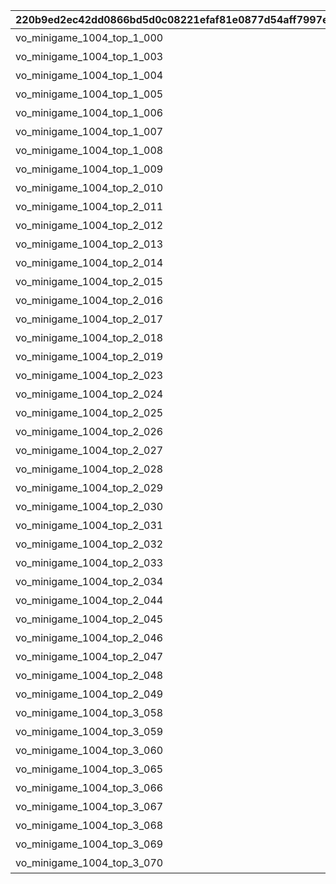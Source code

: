 |220b9ed2ec42dd0866bd5d0c08221efaf81e0877d54aff7997e816b444c8d518|6bc490fd46eb50a4a5420c1de9306bcfe553b7c2be62d06d8012848aeaf82be2|09d64a09af52606c23c34769946bc5badf8516d15acf8a45eeae8a986a69dc61|16dec8f713d1e782793b95b76f56ddd7347ca00200572c055db1c8a5441d0c42|d966b6a77829cab6ef37af11636942e840251ef733925174c72b17b19240b1c5|c6e33fdefb84d0fd448c41f4523000b14ab26ab7b1030cd8ce8344be864c74c9|9266046ae467b2b1b8aa6bbe9fa8b6ac62de124ea5fb6cc8ec2b7370d71428fc|
| --- | --- | --- | --- | --- | --- | --- |
|vo_minigame_1004_top_1_000|vo_minigame_1004|1|1000101|10001|2|ふっふっふ、これでカヤぴぃとボスを見返してやるです！|
|vo_minigame_1004_top_1_003|vo_minigame_1004|1|1000201|10002|2|しりとりでの戦い、お兄さんにも手伝ってもらうです|
|vo_minigame_1004_top_1_004|vo_minigame_1004|2|1000301|10003|1|どんなケンカも売られた以上は買うのが喧嘩屋だ！やってやるぜ！|
|vo_minigame_1004_top_1_005|vo_minigame_1004|2|1000401|10004|1|石板でしりとりか……イノリのヤツおもしろいこと考えるな|
|vo_minigame_1004_top_1_006|vo_minigame_1004|2|1000501|10005|1|しりとりだろうがなんだろうが返り討ちにしてやるぜ|
|vo_minigame_1004_top_1_007|vo_minigame_1004|3|1000601|10006|2|ぐもも……（オデ、ハラヘッタ）|
|vo_minigame_1004_top_1_008|vo_minigame_1004|3|1000701|10007|2|ぐもももも（シリトリ タノシイ）|
|vo_minigame_1004_top_1_009|vo_minigame_1004|3|1000801|10008|2|ぐもももも！（イノリ イイヤツ）|
|vo_minigame_1004_top_2_010|vo_minigame_1004|1|1000901|10009|2|カヤぴぃ相手でも手加減しないです|
|vo_minigame_1004_top_2_011|vo_minigame_1004|2|1000902|10009|1|上等だ！やるからには本気で来いよな|
|vo_minigame_1004_top_2_012|vo_minigame_1004|1|1001001|10010|2|カヤぴぃ、謝るなら今のうちです|
|vo_minigame_1004_top_2_013|vo_minigame_1004|2|1001002|10010|1|イノリこそ泣きを入れるなら今のうちだぜ？|
|vo_minigame_1004_top_2_014|vo_minigame_1004|1|1001101|10011|2|カヤぴぃ、これからは知性の時代ですよ？|
|vo_minigame_1004_top_2_015|vo_minigame_1004|2|1001102|10011|1|待て！オレがバカみたいにいうな！！|
|vo_minigame_1004_top_2_016|vo_minigame_1004|1|1001201|10012|1|さあ、あたしたちの力を見せてやるです|
|vo_minigame_1004_top_2_017|vo_minigame_1004|3|1001202|10012|2|ぐも！（マカセロ！）|
|vo_minigame_1004_top_2_018|vo_minigame_1004|1|1001301|10013|1|よしよし、いいですようまくできたらチョコをあげるです！|
|vo_minigame_1004_top_2_019|vo_minigame_1004|3|1001302|10013|2|ぐも！（オデ チョコスキ）|
|vo_minigame_1004_top_2_023|vo_minigame_1004|2|1001401|10014|1|なあイノリ……もしかして当初の目的見失ってないよな？|
|vo_minigame_1004_top_2_024|vo_minigame_1004|1|1001402|10014|2|もちろん覚えてるですカヤぴぃを倒し我々の知能を証明するです|
|vo_minigame_1004_top_2_025|vo_minigame_1004|2|1001501|10015|1|いくらイノリ相手でも勝ちを譲る気はないからな！|
|vo_minigame_1004_top_2_026|vo_minigame_1004|1|1001502|10015|2|望むところです手加減はなしですよ|
|vo_minigame_1004_top_2_027|vo_minigame_1004|2|1001601|10016|1|へっ、なかなかやるじゃねえか|
|vo_minigame_1004_top_2_028|vo_minigame_1004|1|1001602|10016|2|カヤぴぃも思ったよりやるですね！|
|vo_minigame_1004_top_2_029|vo_minigame_1004|2|1001701|10017|1|お～い、ドラゴンもどき？|
|vo_minigame_1004_top_2_030|vo_minigame_1004|3|1001702|10017|2|ぐもっ！？（ヒッ！）|
|vo_minigame_1004_top_2_031|vo_minigame_1004|2|1001801|10018|1|いやあ、あんときは悪かったなはっはっは|
|vo_minigame_1004_top_2_032|vo_minigame_1004|3|1001802|10018|2|ぐももも……（かやピィ コワカッタ）|
|vo_minigame_1004_top_2_033|vo_minigame_1004|2|1001901|10019|1|お前ってさ……ほんとマヌケな顔してるよな|
|vo_minigame_1004_top_2_034|vo_minigame_1004|3|1001902|10019|2|ぐも……（オマエガ イウカ）|
|vo_minigame_1004_top_2_044|vo_minigame_1004|3|1002001|10020|2|ぐも……（ハラヘッタ チョコホシイ）|
|vo_minigame_1004_top_2_045|vo_minigame_1004|2|1002002|10020|1|なんだ？眠いのか？|
|vo_minigame_1004_top_2_046|vo_minigame_1004|3|1002101|10021|2|ぐもも（コイツ……キケン）|
|vo_minigame_1004_top_2_047|vo_minigame_1004|2|1002102|10021|1|うん？　なんだ？オレの舎弟にでもなりたいのか？|
|vo_minigame_1004_top_2_048|vo_minigame_1004|3|1002201|10022|2|ぐも…（かやピィノウキン）|
|vo_minigame_1004_top_2_049|vo_minigame_1004|2|1002202|10022|1|おい、今失礼なこと考えてるだろ？|
|vo_minigame_1004_top_3_058|vo_minigame_1004|2|1002301|10023|1|なあ、これいつまで続けるんだ？|
|vo_minigame_1004_top_3_059|vo_minigame_1004|1|1002302|10023|2|カヤぴぃが降参するまでです！|
|vo_minigame_1004_top_3_060|vo_minigame_1004|3|1002303|10023|2|ぐもも！（コウサンシロ！）|
|vo_minigame_1004_top_3_065|vo_minigame_1004|3|1002401|10024|2|ぐも！（イノリ チョコホシイ）|
|vo_minigame_1004_top_3_066|vo_minigame_1004|1|1002402|10024|1|しょうがないですね、食べ過ぎはダメですよ|
|vo_minigame_1004_top_3_067|vo_minigame_1004|2|1002403|10024|1|土産のチョコ、そうとう気に入ったみたいだな|
|vo_minigame_1004_top_3_068|vo_minigame_1004|3|1002501|10025|2|ぐも！（かやピィニハ マケナイ！）|
|vo_minigame_1004_top_3_069|vo_minigame_1004|2|1002502|10025|1|お？なんだ？腹でも減ってるのか？|
|vo_minigame_1004_top_3_070|vo_minigame_1004|1|1002503|10025|2|……全然話が通じてないです|